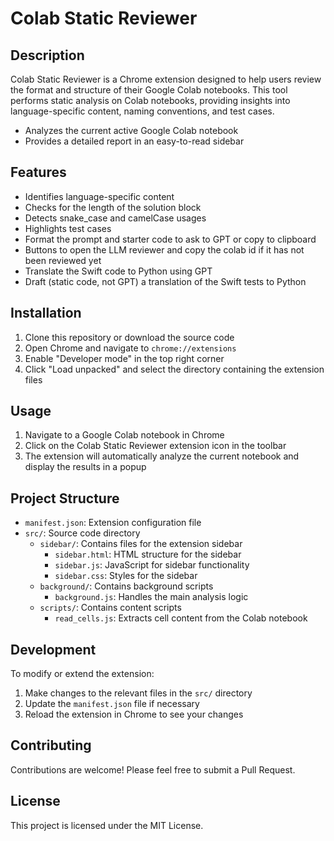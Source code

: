 # Colab Static Reviewer

## Description
Colab Static Reviewer is a Chrome extension designed to help users review the format and structure of their Google Colab notebooks. This tool performs static analysis on Colab notebooks, providing insights into language-specific content, naming conventions, and test cases.

- Analyzes the current active Google Colab notebook
- Provides a detailed report in an easy-to-read sidebar

## Features
- Identifies language-specific content
- Checks for the length of the solution block
- Detects snake_case and camelCase usages
- Highlights test cases
- Format the prompt and starter code to ask to GPT or copy to clipboard
- Buttons to open the LLM reviewer and copy the colab id if it has not been reviewed yet
- Translate the Swift code to Python using GPT
- Draft (static code, not GPT) a translation of the Swift tests to Python


## Installation
1. Clone this repository or download the source code
2. Open Chrome and navigate to `chrome://extensions`
3. Enable "Developer mode" in the top right corner
4. Click "Load unpacked" and select the directory containing the extension files

## Usage
1. Navigate to a Google Colab notebook in Chrome
2. Click on the Colab Static Reviewer extension icon in the toolbar
3. The extension will automatically analyze the current notebook and display the results in a popup

## Project Structure
- `manifest.json`: Extension configuration file
- `src/`: Source code directory
  - `sidebar/`: Contains files for the extension sidebar
    - `sidebar.html`: HTML structure for the sidebar
    - `sidebar.js`: JavaScript for sidebar functionality
    - `sidebar.css`: Styles for the sidebar
  - `background/`: Contains background scripts
    - `background.js`: Handles the main analysis logic
  - `scripts/`: Contains content scripts
    - `read_cells.js`: Extracts cell content from the Colab notebook

## Development
To modify or extend the extension:
1. Make changes to the relevant files in the `src/` directory
2. Update the `manifest.json` file if necessary
3. Reload the extension in Chrome to see your changes

## Contributing
Contributions are welcome! Please feel free to submit a Pull Request.

## License
This project is licensed under the MIT License.

